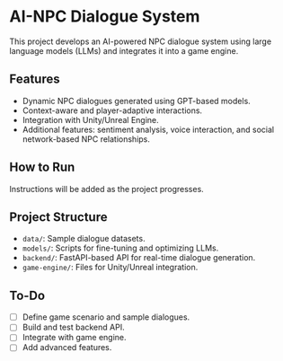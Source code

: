 # AI-NPC Dialogue System

This project develops an AI-powered NPC dialogue system using large language models (LLMs) and integrates it into a game engine.

## Features
- Dynamic NPC dialogues generated using GPT-based models.
- Context-aware and player-adaptive interactions.
- Integration with Unity/Unreal Engine.
- Additional features: sentiment analysis, voice interaction, and social network-based NPC relationships.

## How to Run
Instructions will be added as the project progresses.

## Project Structure
- `data/`: Sample dialogue datasets.
- `models/`: Scripts for fine-tuning and optimizing LLMs.
- `backend/`: FastAPI-based API for real-time dialogue generation.
- `game-engine/`: Files for Unity/Unreal integration.

## To-Do
- [ ] Define game scenario and sample dialogues.
- [ ] Build and test backend API.
- [ ] Integrate with game engine.
- [ ] Add advanced features.
